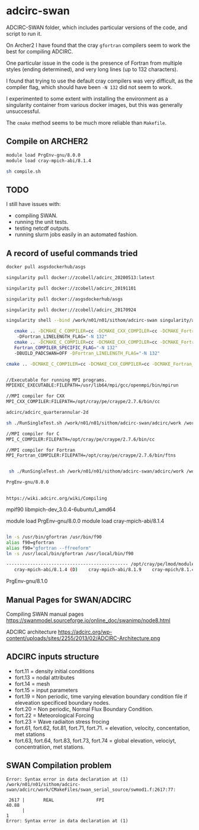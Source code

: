 # adcirc-swan

ADCIRC-SWAN folder, which includes particular versions of the code, and script to run it.

On Archer2 I have found that the cray `gfortran` compilers seem to work the best for compiling ADCIRC.

One particular issue in the code is the presence of Fortran from multiple styles (ending determined), and very long lines (up to 132 characters).

I found that trying to use the default cray compilers was very difficult, as the compiler flag, which should have been `-N 132` did not seem to work.

I experimented to some extent with installing the environment as a singularity container from various docker images, but this was generally unsuccessful.

The `cmake` method seems to be much more reliable than `Makefile`.

## Compile on ARCHER2

```bash
module load PrgEnv-gnu/8.0.0
module load cray-mpich-abi/8.1.4 

sh compile.sh
```

## TODO

I still have issues with:

 - compiling SWAN.
 - running the unit tests.
 - testing netcdf outputs.
 - running slurm jobs easily in an automated fashion.


## A record of useful commands tried

```bash
docker pull asgsdockerhub/asgs

singularity pull docker://zcobell/adcirc_20200513:latest

singularity pull docker://zcobell/adcirc_20191101

singularity pull docker://asgsdockerhub/asgs

singularity pull docker://zcobell/adcirc_20170924

singularity shell --bind /work/n01/n01/sithom/adcirc-swan singularity/asgs -nv

   cmake .. -DCMAKE_C_COMPILER=cc -DCMAKE_CXX_COMPILER=cc -DCMAKE_Fortran_COMPILER=ftn -DCMAKE_Fortran_FLAGS=-N 132
    -DFortran_LINELENGTH_FLAG="-N 132"
   cmake .. -DCMAKE_C_COMPILER=cc -DCMAKE_CXX_COMPILER=cc -DCMAKE_Fortran_COMPILER=ftn -DBUILD_ADCIRC=ON -DBUILD_PADCIRC=ON -DBUILD_ADCPREP=OFF -DBUILD_ADCSWAN=OFF 
   Fortran_COMPILER_SPECIFIC_FLAG="-N 132"
   -DBUILD_PADCSWAN=OFF -DFortran_LINELENGTH_FLAG="-N 132"

cmake .. -DCMAKE_C_COMPILER=cc -DCMAKE_CXX_COMPILER=cc -DCMAKE_Fortran_COMPILER=ftn -DBUILD_ADCIRC=ON -DBUILD_PADCIRC=ON -DBUILD_ADCPREP=ON -DBUILD_ADCSWAN=OFF -DFortran_COMPILER_SPECIFIC_FLAG=-ffixed-line-length-132 -DBUILD_PADCSWAN=OFF -DFortran_LINELENGTH_FLAG=-ffixed-line-length-132 -DCMAKE_Fortran_FLAGS="-ffree-line-length-132  -ffixed-line-length-132 -DREAL8 -DCSCA -DLINUX -w -fallow-argument-mismatch -O2"


//Executable for running MPI programs.
MPIEXEC_EXECUTABLE:FILEPATH=/usr/lib64/mpi/gcc/openmpi/bin/mpirun

//MPI compiler for CXX
MPI_CXX_COMPILER:FILEPATH=/opt/cray/pe/craype/2.7.6/bin/cc

adcirc/adcirc_quarterannular-2d

sh ./RunSingleTest.sh /work/n01/n01/sithom/adcirc-swan/adcirc/work /work/n01/n01/sithom/adcirc-swan/adcirc-cg-testsuite/adcirc/adcirc_quarterannular-2d

//MPI compiler for C
MPI_C_COMPILER:FILEPATH=/opt/cray/pe/craype/2.7.6/bin/cc

//MPI compiler for Fortran
MPI_Fortran_COMPILER:FILEPATH=/opt/cray/pe/craype/2.7.6/bin/ftns


 sh ./RunSingleTest.sh /work/n01/n01/sithom/adcirc-swan/adcirc/work /work/n01/n01/sithom/adcirc-swan/adcirc-cg-testsuite/adcirc/adcirc_internal_overflow

PrgEnv-gnu/8.0.0
 
```

```
https://wiki.adcirc.org/wiki/Compiling
```

mpif90 libmpich-dev_3.0.4-6ubuntu1_amd64

module load PrgEnv-gnu/8.0.0
module load cray-mpich-abi/8.1.4 

```bash

ln -s /usr/bin/gfortran /usr/bin/f90
alias f90=gfortran
alias f90="gfortran --ffreeform"
ln -s /usr/local/bin/gfortran /usr/local/bin/f90

---------------------------------------------- /opt/cray/pe/lmod/modulefiles/comnet/crayclang/10.0/ofi/1.0 -----------------------------------------------
   cray-mpich-abi/8.1.4 (D)    cray-mpich-abi/8.1.9    cray-mpich/8.1.4 (L,D)    cray-mpich/8.1.9

```


PrgEnv-gnu/8.1.0


## Manual Pages for SWAN/ADCIRC

Compiling SWAN manual pages
https://swanmodel.sourceforge.io/online_doc/swanimp/node8.html

ADCIRC architecture
https://adcirc.org/wp-content/uploads/sites/2255/2013/02/ADCIRC-Architecture.png

## ADCIRC inputs structure

- fort.11  = density initial conditions
- fort.13 = nodal attributes
- fort.14 = mesh
- fort.15 = input parameters
- fort.19 = Non periodic, time varying elevation boundary condition file if eleveation specificed boundary nodes.
- fort.20 = Non periodic, Normal Flux Boundary Condition.
- fort.22 = Meteorological Forcing
- fort.23 = Wave radiaiton stress frocing
- fort.61, fort.62, fot.81, fort.71, fort.71. = elevation, velocity, concentation, met stations
- fort.63, fort.64, fort.83, fort.73, fort.74 = global elevation, velociyt, concentratiion, met stations.



## SWAN Compilation problem

```
Error: Syntax error in data declaration at (1)
/work/n01/n01/sithom/adcirc-swan/adcirc/work/CMakeFiles/swan_serial_source/swmod1.f:2617:77:

 2617 |       REAL                FPI                                             40.88
      |                                                                             1
Error: Syntax error in data declaration at (1)
```